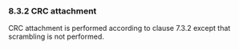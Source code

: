 ### 8.3.2 CRC attachment

CRC attachment is performed according to clause 7.3.2 except that
scrambling is not performed.